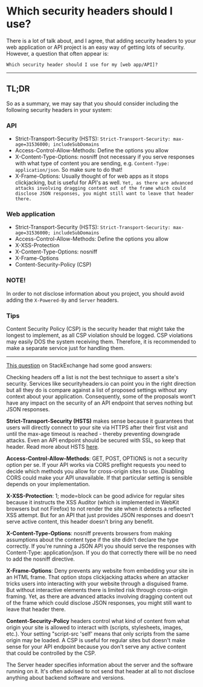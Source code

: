 # Which security headers should I use?

There is a lot of talk about, and I agree, that adding security headers to your web application or
API project is an easy way of getting lots of security. However, a question that often appear is:

`Which security header should I use for my [web app/API]?`

---

## TL;DR
So as a summary, we may say that you should consider including the following security headers in your system:
### API
* Strict-Transport-Security (HSTS): `Strict-Transport-Security: max-age=31536000; includeSubDomains`
* Access-Control-Allow-Methods: Define the options you allow
* X-Content-Type-Options: nosniff (not necessary if you serve responses with what type of content you
are sending, e.g. `Content-Type: application/json`. So make sure to do that!
* X-Frame-Options: Usually thought of for web apps as it stops clickjacking, but is useful for API's
as well. `Yet, as there are advanced attacks involving dragging content out of the frame which could disclose JSON responses, you might still want to leave that header there.`

### Web application
* Strict-Transport-Security (HSTS): `Strict-Transport-Security: max-age=31536000; includeSubDomains`
* Access-Control-Allow-Methods: Define the options you allow
* X-XSS-Protection
* X-Content-Type-Options: nosniff
* X-Frame-Options
* Content-Security-Policy (CSP)

### NOTE!
In order to not disclose information about you project, you should avoid adding the `X-Powered-By` 
and `Server` headers.

### Tips
Content Security Policy (CSP) is the security header that might take the longest to implement, 
as all CSP violation should be logged. CSP violations may easily DOS the system receiving them.
Therefore, it is recommended to make a separate service just for handling them. 

---

[This question](https://security.stackexchange.com/questions/147554/security-headers-for-a-web-api) 
on StackExchange had some good answers:

Checking headers off a list is not the best technique to assert a site's security. Services 
like securityheaders.io can point you in the right direction but all they do is compare against 
a list of proposed settings without any context about your application. Consequently, some of 
the proposals wont't have any impact on the security of an API endpoint that serves nothing but 
JSON responses.

**Strict-Transport-Security (HSTS)** makes sense because it guarantees that users will directly connect 
to your site via HTTPS after their first visit and until the max-age timeout is reached - 
thereby preventing downgrade attacks. Even an API endpoint should be secured with SSL, so keep 
that header. Read more about HSTS [here](https://news.netcraft.com/archives/2016/03/17/95-of-https-servers-vulnerable-to-trivial-mitm-attacks.html).

**Access-Control-Allow-Methods**: GET, POST, OPTIONS is not a security option per se. If your API 
works via CORS preflight requests you need to decide which methods you allow for cross-origin 
sites to use. Disabling CORS could make your API unavailable. If that particular setting is 
sensible depends on your implementation.

**X-XSS-Protection**: 1; mode=block can be good adivice for regular sites because it instructs the 
XSS Auditor (which is implemented in WebKit browsers but not Firefox) to not render the site when 
it detects a reflected XSS attempt. But for an API that just provides JSON responses and doesn't 
serve active content, this header doesn't bring any benefit.

**X-Content-Type-Options**: nosniff prevents browsers from making assumptions about the content type 
if the site didn't declare the type correctly. If you're running a JSON API you should serve the 
responses with Content-Type: application/json. If you do that correctly there will be no need to 
add the nosniff directive.

**X-Frame-Options**: Deny prevents any website from embedding your site in an HTML frame. That option 
stops clickjacking attacks where an attacker tricks users into interacting with your website 
through a disguised frame. But without interactive elements there is limited risk through cross-origin 
framing. Yet, as there are advanced attacks involving dragging content out of the frame which could 
disclose JSON responses, you might still want to leave that header there.

**Content-Security-Policy** headers control what kind of content from what origin your site is allowed 
to interact with (scripts, stylesheets, images, etc.). Your setting "script-src 'self' means that 
only scripts from the same origin may be loaded. A CSP is useful for regular sites but doesn't make 
sense for your API endpoint because you don't serve any active content that could be controlled by 
the CSP.

The Server header specifies information about the server and the software running on it. It's often 
advised to not send that header at all to not disclose anything about backend software and versions.
